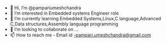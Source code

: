 - 👋 Hi, I’m @pampariumeshchandra
- 👀 I’m interested in Embedded systems Engineer role
- 🌱 I’m currently learning Embedded Systems,Linux,C language,Advanced C,Data structures,Assembly language programming
- 💞️ I’m looking to collaborate on ...
- 📫 How to reach me - Email id -pampari.umeshchandra@gmail.com

<!---
pampariumeshchandra/pampariumeshchandra is a ✨ special ✨ repository because its `README.md` (this file) appears on your GitHub profile.
You can click the Preview link to take a look at your changes.
--->
